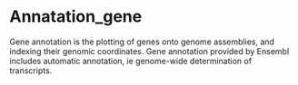 # Annatation_gene


Gene annotation is the plotting of genes onto genome assemblies, and indexing their genomic coordinates. Gene annotation provided by Ensembl includes automatic annotation, ie genome-wide determination of transcripts.
